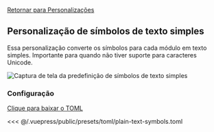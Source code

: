 [Retornar para Personalizações](./README.md#plain-text-symbols)

## Personalização de símbolos de texto simples

Essa personalização converte os símbolos para cada módulo em texto simples. Importante para quando não tiver suporte para caracteres Unicode.

![Captura de tela da predefinição de símbolos de texto simples](/presets/img/plain-text-symbols.png)

### Configuração

[Clique para baixar o TOML](/presets/toml/plain-text-symbols.toml)

<<< @/.vuepress/public/presets/toml/plain-text-symbols.toml

